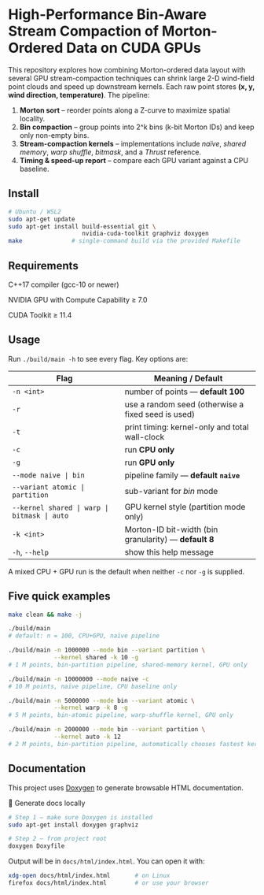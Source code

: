 # High-Performance Bin-Aware Stream Compaction of Morton-Ordered Data on CUDA GPUs

This repository explores how combining Morton-ordered data layout with several GPU stream-compaction techniques can shrink large 2-D wind-field point clouds and speed up downstream kernels. 
Each raw point stores **(x, y, wind direction, temperature)**. 
The pipeline:

1. **Morton sort** – reorder points along a Z-curve to maximize spatial locality.  
2. **Bin compaction** – group points into 2^k bins (k-bit Morton IDs) and keep only non-empty bins.  
3. **Stream-compaction kernels** – implementations include *naïve*, *shared memory*, *warp shuffle*, *bitmask*, and a *Thrust* reference.  
4. **Timing & speed-up report** – compare each GPU variant against a CPU baseline.



## Install

```bash
# Ubuntu / WSL2
sudo apt-get update
sudo apt-get install build-essential git \
                     nvidia-cuda-toolkit graphviz doxygen
make              # single-command build via the provided Makefile
```



## Requirements

C++17 compiler (gcc-10 or newer)

NVIDIA GPU with Compute Capability ≥ 7.0

CUDA Toolkit ≥ 11.4



## Usage

Run `./build/main -h` to see every flag. Key options are:

| Flag                                         | Meaning / Default                                           |
| -------------------------------------------- | ----------------------------------------------------------- |
| `-n <int>`                                   | number of points &mdash; **default 100**                    |
| `-r`                                         | use a random seed (otherwise a fixed seed is used)          |
| `-t`                                         | print timing: kernel-only and total wall-clock              |
| `-c`                                         | run **CPU only**                                            |
| `-g`                                         | run **GPU only**                                            |
| `--mode naive \| bin`                        | pipeline family &mdash; **default `naive`**                 |
| `--variant atomic \| partition`              | sub-variant for *bin* mode                                  |
| `--kernel shared \| warp \| bitmask \| auto` | GPU kernel style (partition mode only)                      |
| `-k <int>`                                   | Morton-ID bit-width (bin granularity) &mdash; **default 8** |
| `-h`, `--help`                               | show this help message                                      |

A mixed CPU + GPU run is the default when neither `-c` nor `-g` is supplied.



## Five quick examples

```bash
make clean && make -j

./build/main
# default: n = 100, CPU+GPU, naïve pipeline

./build/main -n 1000000 --mode bin --variant partition \
             --kernel shared -k 10 -g
# 1 M points, bin-partition pipeline, shared-memory kernel, GPU only

./build/main -n 10000000 --mode naive -c
# 10 M points, naïve pipeline, CPU baseline only

./build/main -n 5000000 --mode bin --variant atomic \
             --kernel warp -k 8 -g
# 5 M points, bin-atomic pipeline, warp-shuffle kernel, GPU only

./build/main -n 2000000 --mode bin --variant partition \
             --kernel auto -k 12
# 2 M points, bin-partition pipeline, automatically chooses fastest kernel
```


## Documentation

This project uses [Doxygen](https://www.doxygen.nl/) to generate browsable HTML documentation.

📄 Generate docs locally

```bash
# Step 1 – make sure Doxygen is installed
sudo apt-get install doxygen graphviz

# Step 2 – from project root
doxygen Doxyfile
```

Output will be in `docs/html/index.html`. You can open it with:

```bash
xdg-open docs/html/index.html       # on Linux
firefox docs/html/index.html        # or use your browser
```